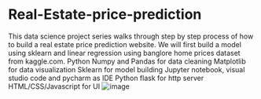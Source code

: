 # Real-Estate-price-prediction
This data science project series walks through step by step process of how to build a real estate price prediction website. We will first build a model using sklearn and linear regression using banglore home prices dataset from kaggle.com. 
Python
Numpy and Pandas for data cleaning
Matplotlib for data visualization
Sklearn for model building
Jupyter notebook, visual studio code and pycharm as IDE
Python flask for http server
HTML/CSS/Javascript for UI
![image](https://user-images.githubusercontent.com/68983467/119297673-15ef4880-bc79-11eb-90e5-5106e16ccb74.png)

